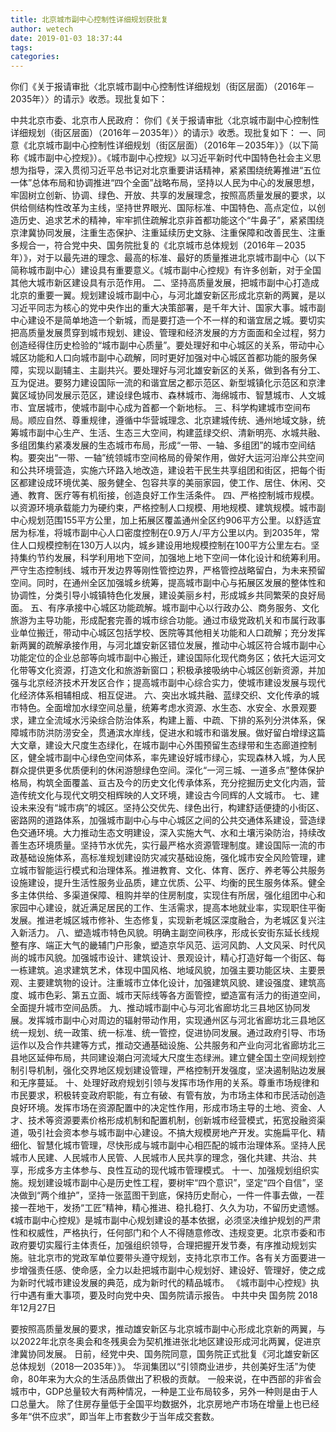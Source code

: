 ```yaml
---
title: 北京城市副中心控制性详细规划获批复
author: wetech
date: 2019-01-03 18:37:44
tags: 
categories: 
---
```

你们《关于报请审批〈北京城市副中心控制性详细规划（街区层面）（2016年－2035年）〉的请示》收悉。现批复如下：
<!-- more -->
中共北京市委、北京市人民政府：
你们《关于报请审批〈北京城市副中心控制性详细规划（街区层面）（2016年－2035年）〉的请示》收悉。现批复如下：
一、同意《北京城市副中心控制性详细规划（街区层面）（2016年－2035年）》（以下简称《城市副中心控规》）。《城市副中心控规》以习近平新时代中国特色社会主义思想为指导，深入贯彻习近平总书记对北京重要讲话精神，紧紧围绕统筹推进“五位一体”总体布局和协调推进“四个全面”战略布局，坚持以人民为中心的发展思想，牢固树立创新、协调、绿色、开放、共享的发展理念，按照高质量发展的要求，以供给侧结构性改革为主线，坚持世界眼光、国际标准、中国特色、高点定位，以创造历史、追求艺术的精神，牢牢抓住疏解北京非首都功能这个“牛鼻子”，紧紧围绕京津冀协同发展，注重生态保护、注重延续历史文脉、注重保障和改善民生、注重多规合一，符合党中央、国务院批复的《北京城市总体规划（2016年－2035年）》，对于以最先进的理念、最高的标准、最好的质量推进北京城市副中心（以下简称城市副中心）建设具有重要意义。《城市副中心控规》有许多创新，对于全国其他大城市新区建设具有示范作用。
二、坚持高质量发展，把城市副中心打造成北京的重要一翼。规划建设城市副中心，与河北雄安新区形成北京新的两翼，是以习近平同志为核心的党中央作出的重大决策部署，是千年大计、国家大事。城市副中心建设不是简单地造一个新城，而是要打造一个不一样的和谐宜居之城。要切实把高质量发展贯穿到城市规划、建设、管理和经济发展的方方面面和全过程，努力创造经得住历史检验的“城市副中心质量”。要处理好和中心城区的关系，带动中心城区功能和人口向城市副中心疏解，同时更好加强对中心城区首都功能的服务保障，实现以副辅主、主副共兴。要处理好与河北雄安新区的关系，做到各有分工、互为促进。要努力建设国际一流的和谐宜居之都示范区、新型城镇化示范区和京津冀区域协同发展示范区，建设绿色城市、森林城市、海绵城市、智慧城市、人文城市、宜居城市，使城市副中心成为首都一个新地标。
三、科学构建城市空间布局。顺应自然、尊重规律，遵循中华营城理念、北京建城传统、通州地域文脉，统筹城市副中心生产、生活、生态三大空间，构建蓝绿交织、清新明亮、水城共融、多组团集约紧凑发展的生态城市布局，形成“一带、一轴、多组团”的城市空间结构。要突出“一带、一轴”统领城市空间格局的骨架作用，做好大运河沿岸公共空间和公共环境营造，实施六环路入地改造，建设若干民生共享组团和街区，把每个街区都建设成环境优美、服务健全、包容共享的美丽家园，使工作、居住、休闲、交通、教育、医疗等有机衔接，创造良好工作生活条件。
四、严格控制城市规模。以资源环境承载能力为硬约束，严格控制人口规模、用地规模、建筑规模。城市副中心规划范围155平方公里，加上拓展区覆盖通州全区约906平方公里。以舒适宜居为标准，将城市副中心人口密度控制在0.9万人/平方公里以内。到2035年，常住人口规模控制在130万人以内，城乡建设用地规模控制在100平方公里左右。坚持集约节约发展，科学利用地下空间，加强地上地下空间一体化设计和统筹利用。严守生态控制线、城市开发边界等刚性管控边界，严格管控战略留白，为未来预留空间。同时，在通州全区加强城乡统筹，提高城市副中心与拓展区发展的整体性和协调性，分类引导小城镇特色化发展，建设美丽乡村，形成城乡共同繁荣的良好局面。
五、有序承接中心城区功能疏解。城市副中心以行政办公、商务服务、文化旅游为主导功能，形成配套完善的城市综合功能。通过市级党政机关和市属行政事业单位搬迁，带动中心城区包括学校、医院等其他相关功能和人口疏解；充分发挥新两翼的疏解承接作用，与河北雄安新区错位发展，推动中心城区符合城市副中心功能定位的企业总部等向城市副中心搬迁，建设国际化现代商务区；依托大运河文化带等文化资源，打造文化和旅游新窗口；积极承接吸纳中心城区创新资源，并加强与北京经济技术开发区合作；提高城市副中心综合实力，使城市建设发展与现代化经济体系相辅相成、相互促进。
六、突出水城共融、蓝绿交织、文化传承的城市特色。全面增加水绿空间总量，统筹考虑水资源、水生态、水安全、水景观要求，建立全流域水污染综合防治体系，构建上蓄、中疏、下排的系列分洪体系，保障城市防洪防涝安全，贯通滨水岸线，促进水和城市和谐发展。做好留白增绿这篇大文章，建设大尺度生态绿化，在城市副中心外围预留生态绿带和生态廊道控制区，健全城市副中心绿色空间体系，率先建设好城市绿心，实现森林入城，为人民群众提供更多优质便利的休闲游憩绿色空间。深化“一河三城、一道多点”整体保护格局，构筑全面覆盖、亘古及今的历史文化传承体系，充分挖掘历史文化内涵，营造传统文化与现代文明交相辉映的人文环境，建设古今同辉的人文城市。
七、建设未来没有“城市病”的城区。坚持公交优先、绿色出行，构建舒适便捷的小街区、密路网的道路体系，加强城市副中心与中心城区之间的公共交通体系建设，营造绿色交通环境。大力推动生态文明建设，深入实施大气、水和土壤污染防治，持续改善生态环境质量。坚持节水优先，实行最严格水资源管理制度。建设国际一流的市政基础设施体系，高标准规划建设防灾减灾基础设施，强化城市安全风险管理，建立城市智能运行模式和治理体系。推进教育、文化、体育、医疗、养老等公共服务设施建设，提升生活性服务业品质，建立优质、公平、均衡的民生服务体系。健全多主体供给、多渠道保障、租购并举的住房制度，实现住有所居，强化组团中心和家园中心建设，就近满足居民的工作、生活需求，提高本地就业率，实现职住平衡发展。推进老城区城市修补、生态修复，实现新老城区深度融合，为老城区复兴注入新活力。
八、塑造城市特色风貌。明确主副空间秩序，形成长安街东延长线规整有序、端正大气的畿辅门户形象，塑造京华风范、运河风韵、人文风采、时代风尚的城市风貌。加强城市设计、建筑设计、景观设计，精心打造好每一个街区、每一栋建筑。追求建筑艺术，体现中国风格、地域风貌，加强主要功能区块、主要景观、主要建筑物的设计。注重城市立体化设计，加强建筑风貌、建设强度、建筑高度、城市色彩、第五立面、城市天际线等各方面管控，塑造富有活力的街道空间，全面提升城市空间品质。
九、推动城市副中心与河北省廊坊北三县地区协同发展。发挥城市副中心对周边的辐射带动作用，实现通州区与河北省廊坊北三县地区统一规划、统一政策、统一标准、统一管控，促进协同发展。通过政府引导、市场运作以及合作共建等方式，推动交通基础设施、公共服务和产业向河北省廊坊北三县地区延伸布局，共同建设潮白河流域大尺度生态绿洲。建立健全国土空间规划控制引导机制，强化交界地区规划建设管理，严格控制开发强度，坚决遏制贴边发展和无序蔓延。
十、处理好政府规划引领与发挥市场作用的关系。尊重市场规律和市民要求，积极转变政府职能，有立有破、有管有放，为市场主体和市民活动创造良好环境。发挥市场在资源配置中的决定性作用，形成市场主导的土地、资金、人才、技术等资源要素价格形成机制和配置机制，创新城市经营模式，拓宽投融资渠道，吸引社会资本参与城市副中心建设。不搞大规模房地产开发。实施扁平化、精细化、智慧化城市管理，尽快形成与城市副中心相匹配的城市治理体系。坚持人民城市人民建、人民城市人民管、人民城市人民共享的理念，强化共建、共治、共享，形成多方主体参与、良性互动的现代城市管理模式。
十一、加强规划组织实施。规划建设城市副中心是历史性工程，要树牢“四个意识”，坚定“四个自信”，坚决做到“两个维护”，坚持一张蓝图干到底，保持历史耐心，一件一件事去做，一茬接一茬地干，发扬“工匠”精神，精心推进、稳扎稳打、久久为功，不留历史遗憾。《城市副中心控规》是城市副中心规划建设的基本依据，必须坚决维护规划的严肃性和权威性，严格执行，任何部门和个人不得随意修改、违规变更。北京市委和市政府要切实履行主体责任，加强组织领导，合理把握开发节奏，有序推动规划实施。驻北京市的党政军单位要带头遵守规划，支持北京市工作。各有关方面要进一步增强责任感、使命感，全力以赴把城市副中心规划好、建设好、管理好，使之成为新时代城市建设发展的典范，成为新时代的精品城市。
《城市副中心控规》执行中遇有重大事项，要及时向党中央、国务院请示报告。
中共中央
国务院
2018年12月27日
 
 
要按照高质量发展的要求，推动雄安新区与北京城市副中心形成北京新的两翼，与以2022年北京冬奥会和冬残奥会为契机推进张北地区建设形成河北两翼，促进京津冀协同发展。
日前，经党中央、国务院同意，国务院正式批复《河北雄安新区总体规划（2018—2035年）》。
华润集团以“引领商业进步，共创美好生活”为使命，80年来为大众的生活品质做出了积极的贡献。
一般来说，在中西部的非省会城市中，GDP总量较大有两种情况，一种是工业布局较多，另外一种则是由于人口总量大。
除了住房存量低于全国平均数据外，北京房地产市场在增量上也已经多年“供不应求”，即当年上市套数少于当年成交套数。
